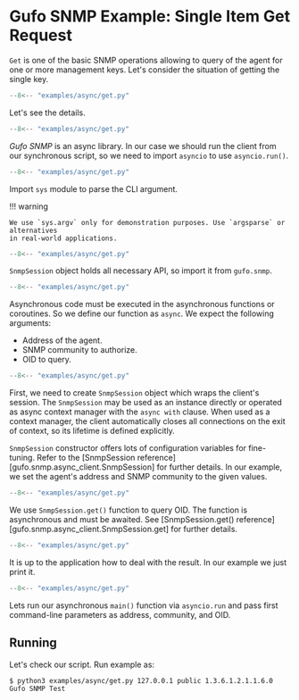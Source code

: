 # Gufo SNMP Example: Single Item Get Request

`Get` is one of the basic SNMP operations allowing to query of the agent 
for one or more management keys. Let's consider the situation of
getting the single key.

``` py title="get.py" linenums="1"
--8<-- "examples/async/get.py"
```

Let's see the details.

``` py title="get.py" linenums="1" hl_lines="1"
--8<-- "examples/async/get.py"
```
*Gufo SNMP* is an async library. In our case
we should run the client from our synchronous script,
so we need to import `asyncio` to use `asyncio.run()`.

``` py title="get.py" linenums="1" hl_lines="2"
--8<-- "examples/async/get.py"
```
Import `sys` module to parse the CLI argument.

!!! warning

    We use `sys.argv` only for demonstration purposes. Use `argsparse` or alternatives
    in real-world applications.

``` py title="get.py" linenums="1" hl_lines="4"
--8<-- "examples/async/get.py"
```

`SnmpSession` object holds all necessary API, so import it from `gufo.snmp`.

``` py title="get.py" linenums="1" hl_lines="7"
--8<-- "examples/async/get.py"
```

Asynchronous code must be executed in the asynchronous functions or coroutines.
So we define our function as `async`. We expect the following arguments:

* Address of the agent.
* SNMP community to authorize.
* OID to query.

``` py title="get.py" linenums="1" hl_lines="8"
--8<-- "examples/async/get.py"
```

First, we need to create `SnmpSession` object which wraps the client's session.
The `SnmpSession` may be used as an instance directly or operated as async context manager
with the `async with` clause. When used as a context manager,
the client automatically closes all connections on the exit of context,
so its lifetime is defined explicitly.

`SnmpSession` constructor offers lots of configuration variables for fine-tuning. Refer to the 
[SnmpSession reference][gufo.snmp.async_client.SnmpSession]
for further details. In our example, we set the agent's address and SNMP community
to the given values.

``` py title="get.py" linenums="1" hl_lines="9"
--8<-- "examples/async/get.py"
```

We use `SnmpSession.get()` function to query OID. The function is asynchronous and
must be awaited. See [SnmpSession.get() reference][gufo.snmp.async_client.SnmpSession.get] for further details.

``` py title="get.py" linenums="1" hl_lines="10"
--8<-- "examples/async/get.py"
```

It is up to the application how to deal with the result.
In our example we just print it.

``` py title="get.py" linenums="1" hl_lines="13"
--8<-- "examples/async/get.py"
```

Lets run our asynchronous `main()` function via `asyncio.run`
and pass first command-line parameters as address, community, and OID.

## Running

Let's check our script. Run example as:

```
$ python3 examples/async/get.py 127.0.0.1 public 1.3.6.1.2.1.1.6.0
Gufo SNMP Test
```